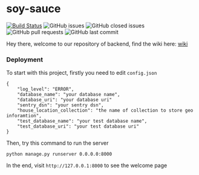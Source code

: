 # soy-sauce

[![Build Status](https://travis-ci.com/new-airbnb/soy-sauce.svg?branch=master)](https://travis-ci.com/new-airbnb/soy-sauce) ![GitHub issues](https://img.shields.io/github/issues/new-airbnb/soy-sauce.svg) ![GitHub closed issues](https://img.shields.io/github/issues-closed-raw/new-airbnb/soy-sauce.svg) ![GitHub pull requests](https://img.shields.io/github/issues-pr/new-airbnb/soy-sauce.svg) ![GitHub last commit](https://img.shields.io/github/last-commit/new-airbnb/soy-sauce.svg) 

Hey there, welcome to our repository of backend, find the wiki here: [wiki](https://github.com/new-airbnb/wiki)

### Deployment

To start with this project, firstly you need to edit `config.json`

```
{
    "log_level": "ERROR",
    "database_name": "your database name",
    "database_uri": "your database uri" 
    "sentry_dsn": "your sentry dsn",
    "house_location_collection": "the name of collection to store geo inforamtion",
    "test_database_name": "your test database name",
    "test_database_uri": "your test database uri"
}
```

Then, try this command to run the server

```
python manage.py runserver 0.0.0.0:8000
```

In the end, visit ```http://127.0.0.1:8000``` to see the welcome page
